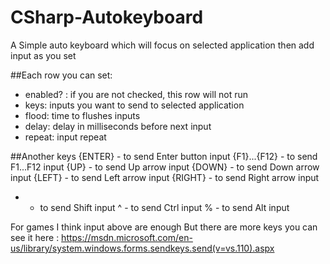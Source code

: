 # CSharp-Autokeyboard

A Simple auto keyboard which will focus on selected application then add input as you set

##Each row you can set:
- enabled? : if you are not checked, this row will not run
- keys: inputs you want to send to selected application
- flood: time to flushes inputs
- delay: delay in milliseconds before next input
- repeat: input repeat

##Another keys
{ENTER} - to send Enter button input
{F1}...{F12} - to send F1...F12 input
{UP} - to send Up arrow input
{DOWN} - to send Down arrow input
{LEFT} - to send Left arrow input
{RIGHT} - to send Right arrow input
+ - to send Shift input
^ - to send Ctrl input
% - to send Alt input

For games I think input above are enough
But there are more keys you can see it here : https://msdn.microsoft.com/en-us/library/system.windows.forms.sendkeys.send(v=vs.110).aspx
